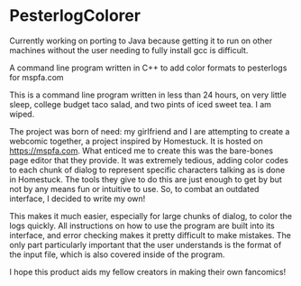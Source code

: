 # PesterlogColorer

Currently working on porting to Java because getting it to run on other machines without the user needing to fully install gcc is difficult.

A command line program written in C++ to add color formats to pesterlogs for mspfa.com

This is a command line program written in less than 24 hours, on very little sleep, college budget taco salad, and two pints of iced sweet tea. I am wiped.

The project was born of need: my girlfriend and I are attempting to create a webcomic together, a project inspired by Homestuck. It is hosted on https://mspfa.com.
What enticed me to create this was the bare-bones page editor that they provide. It was extremely tedious, adding color codes to each chunk of dialog to represent specific characters talking as is done in Homestuck. The tools they give to do this are just enough to get by but not by any means fun or intuitive to use. So, to combat an outdated interface, I decided to write my own!

This makes it much easier, especially for large chunks of dialog, to color the logs quickly. All instructions on how to use the program are built into its interface, and error checking makes it pretty difficult to make mistakes. The only part particularly important that the user understands is the format of the input file, which is also covered inside of the program.

I hope this product aids my fellow creators in making their own fancomics!
